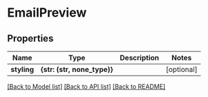 # EmailPreview


## Properties

Name | Type | Description | Notes
------------ | ------------- | ------------- | -------------
**styling** | **{str: (str, none_type)}** |  | [optional] 

[[Back to Model list]](../README.md#models) [[Back to API list]](../README.md#api-endpoints) [[Back to README]](../README.md)


